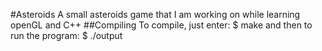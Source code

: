 #Asteroids
A small asteroids game that I am working on while learning openGL and C++
##Compiling
To compile, just enter:
    $ make
and then to run the program:
    $ ./output
